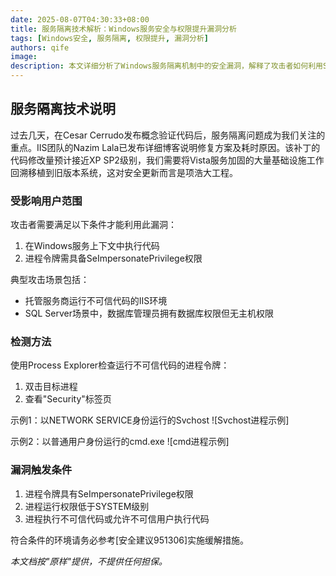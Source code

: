 ```yaml
---
date: 2025-08-07T04:30:33+08:00
title: 服务隔离技术解析：Windows服务安全与权限提升漏洞分析
tags: [Windows安全, 服务隔离, 权限提升, 漏洞分析]
authors: qife
image: 
description: 本文详细分析了Windows服务隔离机制中的安全漏洞，解释了攻击者如何利用SeImpersonatePrivilege权限进行提权，并提供了通过Process Explorer检测进程令牌的实用方法。
---
```


## 服务隔离技术说明

过去几天，在Cesar Cerrudo发布概念验证代码后，服务隔离问题成为我们关注的重点。IIS团队的Nazim Lala已发布详细博客说明修复方案及耗时原因。该补丁的代码修改量预计接近XP SP2级别，我们需要将Vista服务加固的大量基础设施工作回溯移植到旧版本系统，这对安全更新而言是项浩大工程。

### 受影响用户范围
攻击者需要满足以下条件才能利用此漏洞：
1. 在Windows服务上下文中执行代码
2. 进程令牌需具备SeImpersonatePrivilege权限

典型攻击场景包括：
- 托管服务商运行不可信代码的IIS环境
- SQL Server场景中，数据库管理员拥有数据库权限但无主机权限

### 检测方法
使用Process Explorer检查运行不可信代码的进程令牌：
1. 双击目标进程
2. 查看"Security"标签页

示例1：以NETWORK SERVICE身份运行的Svchost
![Svchost进程示例]

示例2：以普通用户身份运行的cmd.exe
![cmd进程示例]

### 漏洞触发条件
1. 进程令牌具有SeImpersonatePrivilege权限
2. 进程运行权限低于SYSTEM级别
3. 进程执行不可信代码或允许不可信用户执行代码

符合条件的环境请务必参考[安全建议951306]实施缓解措施。

*本文档按"原样"提供，不提供任何担保。*